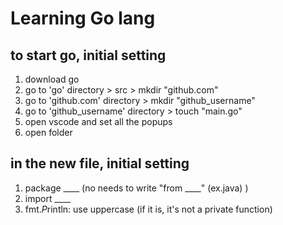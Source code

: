 
# Learning Go lang 


## to start go, initial setting 
1. download go 
2. go to 'go' directory > src > mkdir "github.com" 
3. go to 'github.com' directory > mkdir "github_username"
4. go to 'github_username' directory > touch "main.go"
5. open vscode and set all the popups 
6. open folder

## in the new file, initial setting
1. package ____   (no needs to write "from ____" (ex.java) )
2. import ____ 
3. fmt.*P*rintln: use uppercase (if it is, it's not a private function) 

